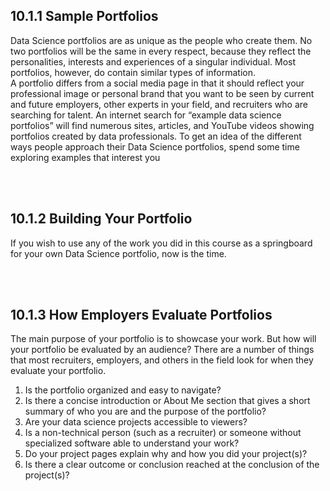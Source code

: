 ## 10.1.1 Sample Portfolios
Data Science portfolios are as unique as the people who create them. No two portfolios will be the same in every respect, because they reflect the personalities, interests and experiences of a singular individual. Most portfolios, however, do contain similar types of information. 
<br/>
A portfolio differs from a social media page in that it should reflect your professional image or personal brand that you want to be seen by current and future employers, other experts in your field, and recruiters who are searching for talent. An internet search for “example data science portfolios” will find numerous sites, articles, and YouTube videos showing portfolios created by data professionals. To get an idea of the different ways people approach their Data Science portfolios, spend some time exploring examples that interest you

<br/><br/>

## 10.1.2 Building Your Portfolio
If you wish to use any of the work you did in this course as a springboard for your own Data Science portfolio, now is the time.

<br/><br/>

## 10.1.3 How Employers Evaluate Portfolios
The main purpose of your portfolio is to showcase your work. But how will your portfolio be evaluated by an audience? There are a number of things that most recruiters, employers, and others in the field look for when they evaluate your portfolio.

1. Is the portfolio organized and easy to navigate?
2. Is there a concise introduction or About Me section that gives a short summary of who you are and the purpose of the portfolio?
3. Are your data science projects accessible to viewers?
4. Is a non-technical person (such as a recruiter) or someone without specialized software able to understand your work?
5. Do your project pages explain why and how you did your project(s)? 
6. Is there a clear outcome or conclusion reached at the conclusion of the project(s)? 

<br/>
